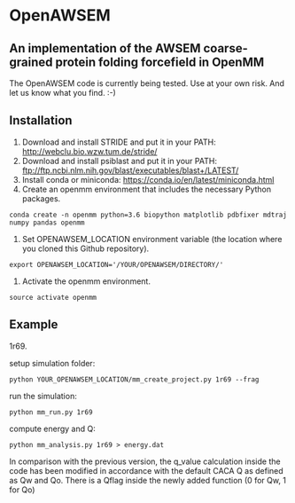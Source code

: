 # OpenAWSEM
## An implementation of the AWSEM coarse-grained protein folding forcefield in OpenMM

The OpenAWSEM code is currently being tested. Use at your own risk. And let us know what you find. :-)

## Installation
1. Download and install STRIDE and put it in your PATH: http://webclu.bio.wzw.tum.de/stride/
1. Download and install psiblast and put it in your PATH: ftp://ftp.ncbi.nlm.nih.gov/blast/executables/blast+/LATEST/
1. Install conda or miniconda: https://conda.io/en/latest/miniconda.html
1. Create an openmm environment that includes the necessary Python packages.
```
conda create -n openmm python=3.6 biopython matplotlib pdbfixer mdtraj numpy pandas openmm
```
1. Set OPENAWSEM_LOCATION environment variable (the location where you cloned this Github repository).
```
export OPENAWSEM_LOCATION='/YOUR/OPENAWSEM/DIRECTORY/'
```
1. Activate the openmm environment.
```
source activate openmm
```

## Example
1r69.

setup simulation folder:
```
python YOUR_OPENAWSEM_LOCATION/mm_create_project.py 1r69 --frag
```

run the simulation:
```
python mm_run.py 1r69
```

compute energy and Q:
```
python mm_analysis.py 1r69 > energy.dat
```
In comparison with the previous version, the q_value calculation inside the code has been modified in accordance with the default CACA Q as defined as Qw and Qo. There is a Qflag inside the newly added function (0 for Qw, 1 for Qo)
